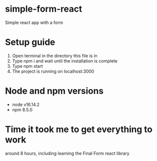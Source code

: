 # simple-form-react
 Simple react app with a form

# Setup guide
 1. Open terminal in the directory this file is in
 2. Type npm i and wait until the installation is complete
 3. Type npm start
 4. The project is running on localhost:3000
 
# Node and npm versions
 - node v16.14.2
 - npm 8.5.0

# Time it took me to get everything to work
 around 8 hours, including learning the Final Form react library